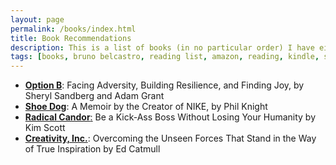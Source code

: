 ```yaml
---
layout: page
permalink: /books/index.html
title: Book Recommendations
description: This is a list of books (in no particular order) I have either read or plan to read in the near future.
tags: [books, bruno belcastro, reading list, amazon, reading, kindle, self-improvement]
---
```


* [**Option B**](https://amzn.to/2A4Msib): Facing Adversity, Building Resilience, and Finding Joy, by Sheryl Sandberg and Adam Grant
* [**Shoe Dog**](https://amzn.to/2LC1bWf): A Memoir by the Creator of NIKE, by Phil Knight
* [**Radical Candor**:](https://amzn.to/2A4N8UL) Be a Kick-Ass Boss Without Losing Your Humanity by Kim Scott
* [**Creativity, Inc.**](https://amzn.to/2LAronZ): Overcoming the Unseen Forces That Stand in the Way of True Inspiration by Ed Catmull